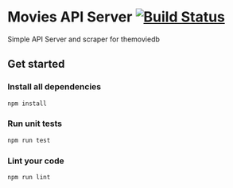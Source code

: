 # Movies API Server [![Build Status](https://travis-ci.org/avg206/movie-api-server.svg?branch=master)](https://travis-ci.org/avg206/movie-api-server)

Simple API Server and scraper for themoviedb

## Get started ##

### Install all dependencies

```bash
npm install
```

### Run unit tests

```bash
npm run test
```

### Lint your code

```bash
npm run lint
```
